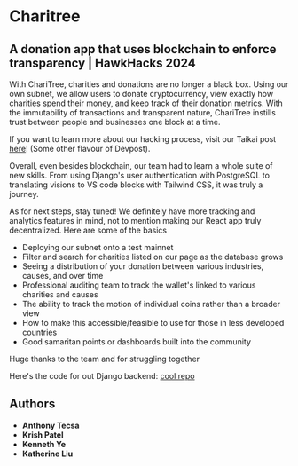 # Charitree

## A donation app that uses blockchain to enforce transparency | HawkHacks 2024

With ChariTree, charities and donations are no longer a black box. Using our own subnet, we allow users to donate cryptocurrency, view exactly how charities spend their money, and keep track of their donation metrics. With the immutability of transactions and transparent nature, ChariTree instills trust between people and businesses one block at a time.

If you want to learn more about our hacking process, visit our Taikai post [here](https://taikai.network/hackbox/hackathons/hawkhacks/projects/clwczrfbv0cl1yg01mgmvj45m/idea)! (Some other flavour of Devpost).

Overall, even besides blockchain, our team had to learn a whole suite of new skills. From using Django's user authentication with PostgreSQL to translating visions to VS code blocks with Tailwind CSS, it was truly a journey.

As for next steps, stay tuned! We definitely have more tracking and analytics features in mind, not to mention making our React app truly decentralized. Here are some of the basics
- Deploying our subnet onto a test mainnet
- Filter and search for charities listed on our page as the database grows
- Seeing a distribution of your donation between various industries, causes, and over time
- Professional auditing team to track the wallet's linked to various charities and causes
- The ability to track the motion of individual coins rather than a broader view
- How to make this accessible/feasible to use for those in less developed countries
- Good samaritan points or dashboards built into the community

Huge thanks to the team and for struggling together

Here's the code for out Django backend: [cool repo](https://github.com/Kenneth-Ye/ChariTree)

## Authors

  - **Anthony Tecsa**
  - **Krish Patel**
  - **Kenneth Ye**
  - **Katherine Liu**


